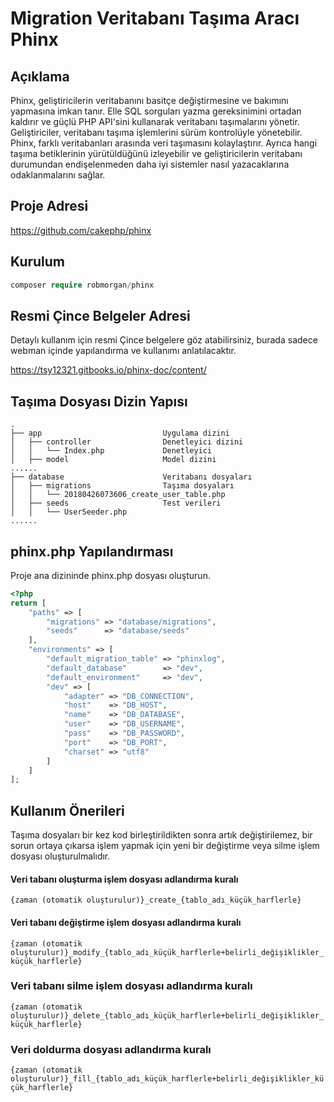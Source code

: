 # Migration Veritabanı Taşıma Aracı Phinx

## Açıklama

Phinx, geliştiricilerin veritabanını basitçe değiştirmesine ve bakımını yapmasına imkan tanır. Elle SQL sorguları yazma gereksinimini ortadan kaldırır ve güçlü PHP API'sini kullanarak veritabanı taşımalarını yönetir. Geliştiriciler, veritabanı taşıma işlemlerini sürüm kontrolüyle yönetebilir. Phinx, farklı veritabanları arasında veri taşımasını kolaylaştırır. Ayrıca hangi taşıma betiklerinin yürütüldüğünü izleyebilir ve geliştiricilerin veritabanı durumundan endişelenmeden daha iyi sistemler nasıl yazacaklarına odaklanmalarını sağlar.

## Proje Adresi

https://github.com/cakephp/phinx

## Kurulum

```php
composer require robmorgan/phinx
```

## Resmi Çince Belgeler Adresi

Detaylı kullanım için resmi Çince belgelere göz atabilirsiniz, burada sadece webman içinde yapılandırma ve kullanımı anlatılacaktır.

https://tsy12321.gitbooks.io/phinx-doc/content/

## Taşıma Dosyası Dizin Yapısı

```plaintext
.
├── app                           Uygulama dizini
│   ├── controller                Denetleyici dizini
│   │   └── Index.php             Denetleyici
│   ├── model                     Model dizini
......
├── database                      Veritabanı dosyaları
│   ├── migrations                Taşıma dosyaları
│   │   └── 20180426073606_create_user_table.php
│   ├── seeds                     Test verileri
│   │   └── UserSeeder.php
......
```

## phinx.php Yapılandırması

Proje ana dizininde phinx.php dosyası oluşturun.

```php
<?php
return [
    "paths" => [
        "migrations" => "database/migrations",
        "seeds"      => "database/seeds"
    ],
    "environments" => [
        "default_migration_table" => "phinxlog",
        "default_database"        => "dev",
        "default_environment"     => "dev",
        "dev" => [
            "adapter" => "DB_CONNECTION",
            "host"    => "DB_HOST",
            "name"    => "DB_DATABASE",
            "user"    => "DB_USERNAME",
            "pass"    => "DB_PASSWORD",
            "port"    => "DB_PORT",
            "charset" => "utf8"
        ]
    ]
];
```

## Kullanım Önerileri

Taşıma dosyaları bir kez kod birleştirildikten sonra artık değiştirilemez, bir sorun ortaya çıkarsa işlem yapmak için yeni bir değiştirme veya silme işlem dosyası oluşturulmalıdır.

#### Veri tabanı oluşturma işlem dosyası adlandırma kuralı

`{zaman (otomatik oluşturulur)}_create_{tablo_adı_küçük_harflerle}`

#### Veri tabanı değiştirme işlem dosyası adlandırma kuralı

`{zaman (otomatik oluşturulur)}_modify_{tablo_adı_küçük_harflerle+belirli_değişiklikler_küçük_harflerle}`

### Veri tabanı silme işlem dosyası adlandırma kuralı

`{zaman (otomatik oluşturulur)}_delete_{tablo_adı_küçük_harflerle+belirli_değişiklikler_küçük_harflerle}`

### Veri doldurma dosyası adlandırma kuralı

`{zaman (otomatik oluşturulur)}_fill_{tablo_adı_küçük_harflerle+belirli_değişiklikler_küçük_harflerle}`
